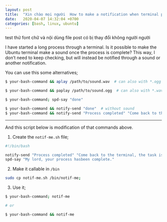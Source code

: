 ```yaml
---
layout: post
title:  "Xin chào mọi người  How to make a notification when terminal process is complete"
date:   2020-04-07 14:32:04 +0700
categories: [bash, linux, ubuntu]
---
```




test thử font chữ và nội dùng file post có bị thay đổi không người người

I have started a long process through a terminal. Is it possible to make the Ubuntu terminal make a sound once the process is complete?
This way, I don’t need to keep checking, but will instead be notified through a sound or another notification.

You can use this some alternatives;


```bash
$ your-bash-command && aplay /path/to/sound.wav  # can also with *.ogg file.
```

```bash
$ your-bash-command && paplay /path/to/sound.ogg  # can also with *.wav file.
```

```bash
$ your-bash-command; spd-say "done"
```

```bash
$ your-bash-command && notify-send "done"  # without sound
$ your-bash-command && notify-send "Process completed" "Come back to the terminal, the task is over"
```

------------

And this script below is modification of that commands above.

1. Create the `notif-me.sh` file;

```bash
#!/bin/bash

notify-send "Process completed" "Come back to the terminal, the task is over"
spd-say "My lord, your process hasbeen complete."
```

2. Make it callable in `/bin`

```bash
sudo cp notif-me.sh /bin/notif-me;
```

3. Use it;

```bash
$ your-bash-command; notif-me

# or

$ your-bash-command && notif-me
```
